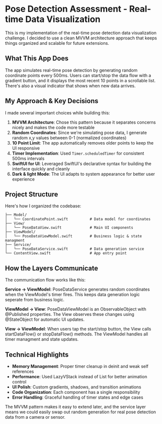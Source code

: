 # Pose Detection Assessment - Real-time Data Visualization

This is my implementation of the real-time pose detection data visualization challenge. I decided to use a clean MVVM architecture approach that keeps things organized and scalable for future extensions.

## What This App Does

The app simulates real-time pose detection by generating random coordinate points every 500ms. Users can start/stop the data flow with a gradient button, and it displays the most recent 10 points in a scrollable list. There's also a visual indicator that shows when new data arrives.

## My Approach & Key Decisions

I made several important choices while building this:

1. **MVVM Architecture**: Chose this pattern because it separates concerns nicely and makes the code more testable
2. **Random Coordinates**: Since we're simulating pose data, I generate random x,y values between 0-1 (normalized coordinates)
3. **10 Point Limit**: The app automatically removes older points to keep the UI responsive
4. **Timer Implementation**: Used `Timer.scheduledTimer` for consistent 500ms intervals
5. **SwiftUI for UI**: Leveraged SwiftUI's declarative syntax for building the interface quickly and cleanly
6. **Dark & light Mode**: The UI adapts to system appearance for better user experience

## Project Structure

Here's how I organized the codebase:

```
├── Model/
│   └── CoordinatePoint.swift          # Data model for coordinates
├── View/
│   └── PoseDataView.swift             # Main UI components
├── ViewModel/
│   └── PoseDataViewModel.swift        # Business logic & state managment
├── Service/
│   └── PoseDataService.swift          # Data generation service
└── ContentView.swift                  # App entry point
```

## How the Layers Communicate

The communication flow works like this:

**Service → ViewModel**: PoseDataService generates random coordinates when the ViewModel's timer fires. This keeps data generation logic seperate from business logic.

**ViewModel → View**: PoseDataViewModel is an ObservableObject with @Published properties. The View observes these changes using @StateObject for automatic UI updates.

**View → ViewModel**: When users tap the start/stop button, the View calls startDataFlow() or stopDataFlow() methods. The ViewModel handles all timer managment and state updates.


## Technical Highlights

- **Memory Management**: Proper timer cleanup in deinit and weak self references
- **Performance**: Used LazyVStack instead of List for better animation control
- **UI Polish**: Custom gradients, shadows, and transition animations
- **Code Organization**: Each component has a single responsibility
- **Error Handling**: Graceful handling of timer states and edge cases

The MVVM pattern makes it easy to extend later, and the service layer means we could easily swap out random generation for real pose detection data from a camera or sensor.
